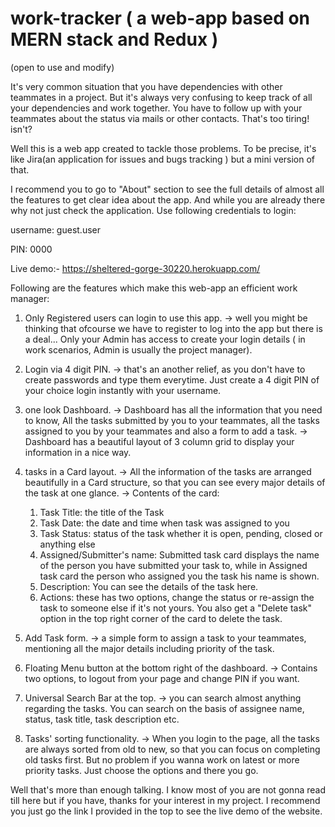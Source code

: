 # work-tracker ( a web-app based on MERN stack and Redux )
(open to use and modify)

It's very common situation that you have dependencies with other teammates in a project. But it's always very confusing to keep track of all your dependencies and work together. You have to follow up with your teammates about the status via mails or other contacts. That's too tiring! isn't?

Well this is a web app created to tackle those problems. To be precise, it's like Jira(an application for issues and bugs tracking ) but a mini version of that.

I recommend you to go to "About" section to see the full details of almost all the features to get clear idea about the app. And while you are already there why not just check the application.
Use following credentials to login:

username: guest.user

PIN: 0000

Live demo:- https://sheltered-gorge-30220.herokuapp.com/

Following are the features which make this web-app an efficient work manager:

1) Only Registered users can login to use this app.
   -> well you might be thinking that ofcourse we have to register to log into the app but there is a deal... Only your Admin has access to create your login details ( in work scenarios, Admin is usually the project manager).
   
2) Login via 4 digit PIN.
  -> that's an another relief, as you don't have to create passwords and type them everytime. Just create a 4 digit PIN of your choice login instantly with your username.

3) one look Dashboard.
  -> Dashboard has all the information that you need to know, All the tasks submitted by you to your teammates, all the tasks assigned to you by your teammates and also a form to add a task.
  -> Dashboard has a beautiful layout of 3 column grid to display your information in a nice way.

4) tasks in a Card layout.
  -> All the information of the tasks are arranged beautifully in a Card structure, so that you can see every major details of the task at one glance.
  -> Contents of the card:
     1) Task Title: the title of the Task
     2) Task Date: the date and time when task was assigned to you
     3) Task Status: status of the task whether it is open, pending, closed or anything else
     4) Assigned/Submitter's name: Submitted task card displays the name of the person you have submitted your task to, while in Assigned task card the person who assigned you the task his name is shown.
     5) Description: You can see the details of the task here.
     6) Actions: these has two options, change the status or re-assign the task to someone else if it's not yours. You also get a "Delete task" option in the top right corner of the card to delete the task.

5) Add Task form.
  -> a simple form to assign a task to your teammates, mentioning all the major details including priority of the task.

6) Floating Menu button at the bottom right of the dashboard.
  -> Contains two options, to logout from your page and change PIN if you want.
  
7) Universal Search Bar at the top.
  -> you can search almost anything regarding the tasks. You can search on the basis of assignee name, status, task title, task description etc.

8) Tasks' sorting functionality.
  -> When you login to the page, all the tasks are always sorted from old to new, so that you can focus on completing old tasks first. But no problem if you wanna work on latest or more priority tasks. Just choose the options and there you go.
  
Well that's more than enough talking. I know most of you are not gonna read till here but if you have, thanks for your interest in my project. I recommend you just go the link I provided in the top to see the live demo of the website.
 
